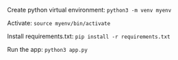 Create python virtual environment:
```python3 -m venv myenv```

Activate:
```source myenv/bin/activate```

Install requirements.txt:
```pip install -r requirements.txt```

Run the app:
```python3 app.py```


